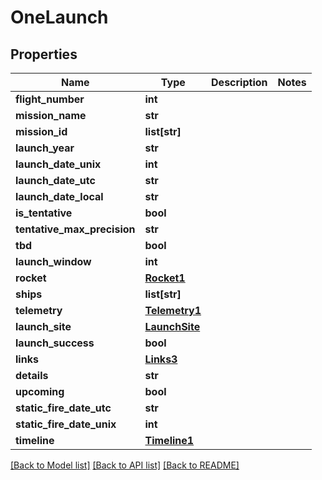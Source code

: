 # OneLaunch

## Properties
Name | Type | Description | Notes
------------ | ------------- | ------------- | -------------
**flight_number** | **int** |  | 
**mission_name** | **str** |  | 
**mission_id** | **list[str]** |  | 
**launch_year** | **str** |  | 
**launch_date_unix** | **int** |  | 
**launch_date_utc** | **str** |  | 
**launch_date_local** | **str** |  | 
**is_tentative** | **bool** |  | 
**tentative_max_precision** | **str** |  | 
**tbd** | **bool** |  | 
**launch_window** | **int** |  | 
**rocket** | [**Rocket1**](Rocket1.md) |  | 
**ships** | **list[str]** |  | 
**telemetry** | [**Telemetry1**](Telemetry1.md) |  | 
**launch_site** | [**LaunchSite**](LaunchSite.md) |  | 
**launch_success** | **bool** |  | 
**links** | [**Links3**](Links3.md) |  | 
**details** | **str** |  | 
**upcoming** | **bool** |  | 
**static_fire_date_utc** | **str** |  | 
**static_fire_date_unix** | **int** |  | 
**timeline** | [**Timeline1**](Timeline1.md) |  | 

[[Back to Model list]](../README.md#documentation-for-models) [[Back to API list]](../README.md#documentation-for-api-endpoints) [[Back to README]](../README.md)


